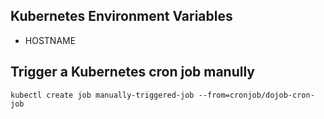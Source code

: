 ## Kubernetes Environment Variables
- HOSTNAME

## Trigger a Kubernetes cron job manully
```kubectl create job manually-triggered-job --from=cronjob/dojob-cron-job```
